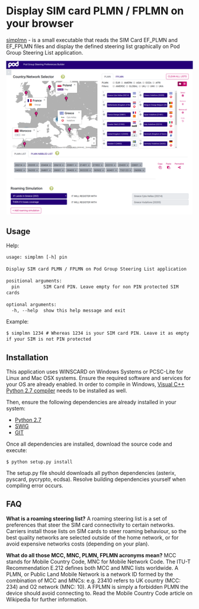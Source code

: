 Display SIM card PLMN / FPLMN on your browser
=====================================

[simplmn](https://github.com/PodgroupConnectivity/sim-steering-plmn-reader) - is a small executable that reads the SIM Card EF_PLMN and EF_FPLMN files and display the defined steering list graphically on Pod Group Steering List application.

![Your SIM Card PLMN steering list displayed on Pod Group's application](https://github.com/PodgroupConnectivity/sim-steering-plmn-reader/raw/master/data/simplmn.png)


Usage
------

Help:

```
usage: simplmn [-h] pin

Display SIM card PLMN / FPLMN on Pod Group Steering List application

positional arguments:
  pin         SIM Card PIN. Leave empty for non PIN protected SIM cards

optional arguments:
  -h, --help  show this help message and exit

```

Example:

```
$ simplmn 1234 # Whereas 1234 is your SIM card PIN. Leave it as empty if your SIM is not PIN protected
```

Installation
-------------

This application uses WINSCARD on Windows Systems or PCSC-Lite for Linux and Mac OSX systems. Ensure the required software and services for your OS are already enabled. In order to compile in Windows, [Visual C++ Python 2.7 compiler](https://www.microsoft.com/en-us/download/details.aspx?id=44266) needs to be installed as well.

Then, ensure the following dependencies are already installed in your system:

* [Python 2.7](http://python.org) 
* [SWIG](http://www.swig.org)
* [GIT](https://git-scm.com/)

Once all dependencies are installed, download the source code and execute:

```
$ python setup.py install
```

The setup.py file should downloads all python dependencies (asterix, pyscard, pycrypto, ecdsa). Resolve building dependencies yourself when compiling error occurs.

FAQ
---

**What is a roaming steering list?**
A roaming steering list is a set of preferences that steer the SIM card connectivity to certain networks. Carriers install those lists on SIM cards to steer roaming behaviour, so the best quality networks are selected outside of the home network, or for avoid expensive networks costs (depending on your plan).

**What do all those MCC, MNC, PLMN, FPLMN acronyms mean?**
MCC stands for Mobile Country Code, MNC for Mobile Network Code. The ITU-T Recommendation E.212 defines both MCC and MNC lists worldwide. A PLMN, or Public Land Mobile Network is a network ID formed by the combination of MCC and MNCs: e.g. 23410 refers to UK country (MCC: 234) and O2 network (MNC: 10). A FPLMN is simply a forbidden PLMN the device should avoid connecting to. Read the Mobile Country Code article on Wikipedia for further information.
